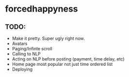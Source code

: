 # forcedhappyness

## TODO:
* Make it pretty. Super ugly right now.
* Avatars
* Paging/Infinte scroll
* Calling to NLP
* Acting on NLP before posting (payment, time delay, etc)
* Home page most popular not just time ordered list
* Deploying